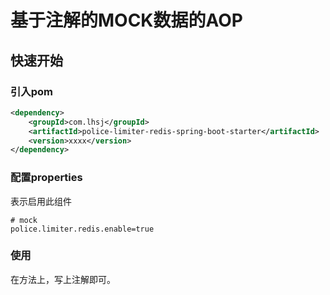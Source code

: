 # 基于注解的MOCK数据的AOP


## 快速开始

### 引入pom

```xml
<dependency>
    <groupId>com.lhsj</groupId>
    <artifactId>police-limiter-redis-spring-boot-starter</artifactId>
    <version>xxxx</version>
</dependency>
```

### 配置properties

表示启用此组件

```properties
# mock
police.limiter.redis.enable=true
```

### 使用

在方法上，写上注解即可。








